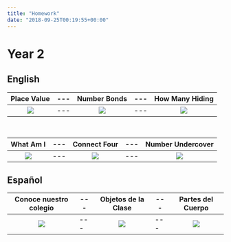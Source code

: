 ```yaml
---
title: "Homework"
date: "2018-09-25T00:19:55+00:00"
---
```


# Year 2

## English

Place Value | --- | Number Bonds | --- | How Many Hiding
:---: | --- | :---: | --- | :---:
[![](/images/placeValue.png)](/docs/placeValue.pdf) | --- | [![](/images/numberBonds.png)](/docs/numberBonds.pdf) | --- | [![](/images/howManyHiding.png)](/docs/howManyHiding.pdf)

&nbsp;

What Am I | --- | Connect Four | --- | Number Undercover
:---: | --- | :----: | --- | :----:
[![](/images/whatAmI.png)](/docs/whatAmI.pdf) | --- | [![](/images/connectFour.png)](/docs/connectFour.pdf) | --- | [![](/images/numberUndercover.png)](/docs/numberUndercover.pdf)


## Español

Conoce nuestro colegio | --- | Objetos de la Clase | --- | Partes del Cuerpo
:---: | --- | :---: | --- | :----:
[![](/images/conoceNuestroColegio.png)](/docs/conoceNuestroColegio.pdf) | --- | [![](/images/objetosDeLaClase.png)](/docs/objetosDeLaClase.pdf) | --- | [![](/images/partesDelCuerpo.png)](/docs/partesDelCuerpo.pdf)

&nbsp;
